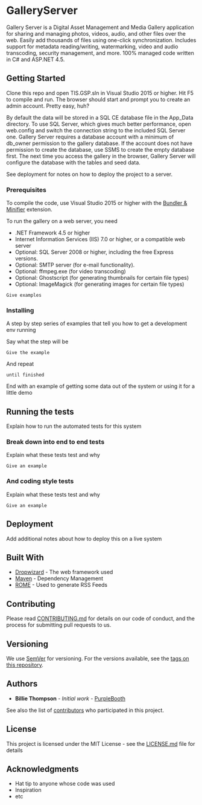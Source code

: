 # GalleryServer

Gallery Server is a Digital Asset Management and Media Gallery application for sharing and managing photos, videos, audio, and other files over the web. Easily add thousands of files using one-click synchronization. Includes support for metadata reading/writing, watermarking, video and audio transcoding, security management, and more. 100% managed code written in C# and ASP.NET 4.5. 

## Getting Started

Clone this repo and open TIS.GSP.sln in Visual Studio 2015 or higher. Hit F5 to compile and run. The browser should start and prompt you to create an admin account. Pretty easy, huh?

By default the data will be stored in a SQL CE database file in the App_Data directory. To use SQL Server, which gives much better performance, open web.config and switch the connection string to the included SQL Server one. Gallery Server requires a database account with a minimum of db_owner permission to the gallery database. If the account does not have permission to create the database, use SSMS to create the empty database first. The next time you access the gallery in the browser, Gallery Server will configure the database with the tables and seed data.

See deployment for notes on how to deploy the project to a server.

### Prerequisites

To compile the code, use Visual Studio 2015 or higher with the [Bundler & Minifier](https://github.com/madskristensen/BundlerMinifier) extension.

To run the gallery on a web server, you need
* .NET Framework 4.5 or higher
* Internet Information Services (IIS) 7.0 or higher, or a compatible web server
* Optional: SQL Server 2008 or higher, including the free Express versions.
* Optional: SMTP server (for e-mail functionality).
* Optional: ffmpeg.exe (for video transcoding)
* Optional: Ghostscript (for generating thumbnails for certain file types)
* Optional: ImageMagick (for generating images for certain file types)


```
Give examples
```

### Installing

A step by step series of examples that tell you how to get a development env running

Say what the step will be

```
Give the example
```

And repeat

```
until finished
```

End with an example of getting some data out of the system or using it for a little demo

## Running the tests

Explain how to run the automated tests for this system

### Break down into end to end tests

Explain what these tests test and why

```
Give an example
```

### And coding style tests

Explain what these tests test and why

```
Give an example
```

## Deployment

Add additional notes about how to deploy this on a live system

## Built With

* [Dropwizard](http://www.dropwizard.io/1.0.2/docs/) - The web framework used
* [Maven](https://maven.apache.org/) - Dependency Management
* [ROME](https://rometools.github.io/rome/) - Used to generate RSS Feeds

## Contributing

Please read [CONTRIBUTING.md](https://gist.github.com/PurpleBooth/b24679402957c63ec426) for details on our code of conduct, and the process for submitting pull requests to us.

## Versioning

We use [SemVer](http://semver.org/) for versioning. For the versions available, see the [tags on this repository](https://github.com/your/project/tags). 

## Authors

* **Billie Thompson** - *Initial work* - [PurpleBooth](https://github.com/PurpleBooth)

See also the list of [contributors](https://github.com/your/project/contributors) who participated in this project.

## License

This project is licensed under the MIT License - see the [LICENSE.md](LICENSE.md) file for details

## Acknowledgments

* Hat tip to anyone whose code was used
* Inspiration
* etc
